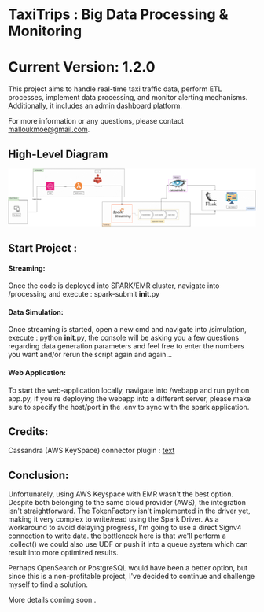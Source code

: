 # TaxiTrips : Big Data Processing & Monitoring 

# Current Version: 1.2.0

This project aims to handle real-time taxi traffic data, perform ETL processes, implement data processing, and monitor alerting mechanisms. Additionally, it includes an admin dashboard platform.

For more information or any questions, please contact malloukmoe@gmail.com.

## High-Level Diagram

![High-Level Diagram](processing/doc/diagrams/Tec-Diagram-Flow.png?raw=true "High-Level")

## Start Project : 

#### Streaming:
Once the code is deployed into SPARK/EMR cluster, navigate into /processing and execute : spark-submit __init__.py

#### Data Simulation:
Once streaming is started, open a new cmd and navigate into /simulation, execute : python __init__.py, the console will be asking you a few questions regarding data generation parameters and feel free to enter the numbers you want and/or rerun the script again and again...

#### Web Application:
To start the web-application locally, navigate into /webapp and run python app.py, if you're deploying the webapp into a different server, please make sure to specify the host/port in the .env to sync with the spark application.


## Credits:

Cassandra (AWS KeySpace) connector plugin : [text](https://github.com/aws-samples/amazon-keyspaces-examples/tree/main)

## Conclusion:

Unfortunately, using AWS Keyspace with EMR wasn't the best option. Despite both belonging to the same cloud provider (AWS), the integration isn't straightforward. The TokenFactory isn't implemented in the driver yet, making it very complex to write/read using the Spark Driver. As a workaround to avoid delaying progress, I'm going to use a direct Signv4 connection to write data. the bottleneck here is that we'll perform a .collect() we could also use UDF or push it into a queue system which can result into more optimized results.

Perhaps OpenSearch or PostgreSQL would have been a better option, but since this is a non-profitable project, I've decided to continue and challenge myself to find a solution.


More details coming soon..


